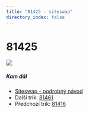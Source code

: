 ```yaml
---
title: "81425 - siteswap"
directory_index: false
---
```


# 81425

![](/animace/siteswap/81425.gif)

##### Kam dál

- [Siteswap - podrobný návod](/siteswap.html "Podrobné vysvětlení siteswapů..")
- Další trik: [81461](81461.html "Siteswap 81461")
- Předchozí trik: [81416](81416.html "Siteswap 81416")

